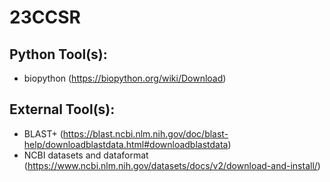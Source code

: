 # 23CCSR

## Python Tool(s):
- biopython (https://biopython.org/wiki/Download)

## External Tool(s):
- BLAST+ (https://blast.ncbi.nlm.nih.gov/doc/blast-help/downloadblastdata.html#downloadblastdata)
- NCBI datasets and dataformat (https://www.ncbi.nlm.nih.gov/datasets/docs/v2/download-and-install/)
 
